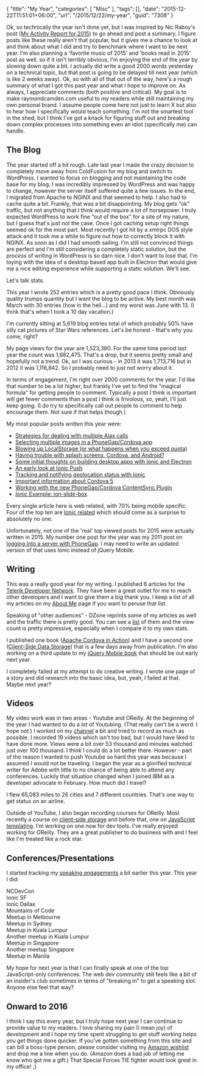 {
	"title": "My Year",
	"categories": [
		"Misc"
	],
	"tags": [],
	"date": "2015-12-22T11:51:01+06:00",
	"url": "/2015/12/22/my-year",
	"guid": "7308"
}

Ok, so technically the year isn't done yet, but I was inspired by Nic Raboy's post (<a href="https://blog.nraboy.com/2015/12/activity-report-2015/">My Activity Report for 2015</a>) to go ahead and post a summary. I figure posts like these really aren't that popular, but it gives me a chance to look at and think about what I did and try to benchmark where I want to be next year. I'm also planning a 'favorite music of 2015' and 'books read in 2015' post as well, so if it isn't terribly obvious, I'm enjoying the end of the year by slowing down quite a bit. I actually did write a good 2000 words yesterday on a technical topic, but that post is going to be delayed till next year (which is like 2 weeks away). Ok, so with all of that out of the way, here's a rough summary of what I got this past year and what I hope to improve on. As always, I appreciate comments (both positive and critical). My goal is to make raymondcamden.com useful to my readers while still maintaining my own personal brand. I assume people come here not just to learn X but also to hear how I specifically would teach something. I'm not the smartest tool in the shed, but I think I've got a knack for figuring stuff out and breaking down complex processes into something even an idiot (specifically me) can handle. 

<!--more-->

<h2>The Blog</h2>

The year started off a bit rough. Late last year I made the crazy decision to completely move away from ColdFusion for my blog and switch to WordPress. I wanted to focus on blogging and not maintaining the code base for my blog. I was incredibly impressed by WordPress and was happy to change, however the server itself suffered quite a few issues. In the end, I migrated from Apache to NGINX and that seemed to help. I also had to cache quite a bit. Frankly, that was a bit disappointing. My blog gets "ok" traffic, but not anything that I think would require a lot of horsepower. I truly expected WordPress to work fine "out of the box" for a site of my nature, but I guess that's just not the case. Once I got caching setup right things seemed ok for the most part. Most recently I got hit by a xmlrpc DOS style attack and it took me a while to figure out how to correctly block it with NGINX. As soon as I did I had smooth sailing. I'm still not convinced things are perfect and I'm still considering a completely static solution, but the <i>process</i> of writing in WordPress is so darn nice. I don't want to lose that. I'm toying with the idea of a desktop based app built in Electron that would give me a nice editing experience while supporting a static solution. We'll see.

Let's talk stats.

This year I wrote 252 entries which is a pretty good pace I think. Obviously quality trumps quantity but I want the blog to be active. My best month was March with 30 entries (how in the hell...) and my worst was June with 13. (I think that's when I took a 10 day vacation.)

I'm currently sitting at 5,619 blog entries total of which probably 50% have silly cat pictures of Star Wars references. Let's be honest - that's why you come, right?

My page views for the year are 1,523,380. For the same time period last year the count was 1,682,475. That's a drop, but it seems pretty small and hopefully not a trend. Ok, so I was curious - in 2013 it was 1,713,716 but in 2012 it was 1,116,842. So I probably need to just not worry about it.

In terms of engagement, I'm right over 2000 comments for the year. I'd like that number to be a lot higher, but frankly I've yet to find the "magical formula" for getting people to comment. Typically a post I think is important will get fewer comments than a post I think is frivolous, so, yeah, I'll just keep going. (I do try to specifically call out people to comment to help encourage them. Not sure if that helps though.)

My most popular posts <i>written</i> this year were:

<ul>
<li><a href="/2015/04/03/strategies-for-dealing-with-multiple-ajax-calls">Strategies for dealing with multiple Ajax calls</a></li>
<li><a href="/2015/03/12/selecting-multiple-images-in-a-phonegapcordova-app">Selecting multiple images in a PhoneGap/Cordova app</a></li>
<li><a href="/2015/04/14/blowing-up-localstorage-or-what-happens-when-you-exceed-quota">Blowing up LocalStorage (or what happens when you exceed quota)</a></li>
<li><a href="/2015/03/24/having-trouble-with-splash-screens-cordova-and-android">Having trouble with splash screens, Cordova, and Android?</a></li>
<li><a href="/2015/07/23/some-initial-thoughts-on-building-desktop-apps-with-ionic-and-electron">Some initial thoughts on building desktop apps with Ionic and Electron</a></li>
<li><a href="/2015/03/31/an-early-look-at-ionic-push">An early look at Ionic Push</a></li>
<li><a href="/2015/05/18/tracking-and-notifying-geolocation-status-with-ionic">Tracking and notifying geolocation status with Ionic</a></li>
<li><a href="/2015/05/25/important-information-about-cordova-5">Important information about Cordova 5</a></li>
<li><a href="/2015/05/19/working-with-the-new-phonegapcordova-contentsync-plugin">Working with the new PhoneGap/Cordova ContentSync Plugin</a></li>
<li><a href="/2015/09/16/ionic-example-ion-slide-box">Ionic Example: ion-slide-box</a></li>
</ul>

Every single article here is web related, with 70% being mobile specific. Four of the top ten are <a href="http://www.ionicframework.com">Ionic related</a> which should come as a surprise to absolutely no one.

Unfortunately, not one of the 'real' top viewed posts for 2015 were actually written in 2015. My number one post for the year 
was my 2011 post on <a href="http://www.raymondcamden.com/2011/11/10/Example-of-serverbased-login-with-PhoneGap">logging into a server with PhoneGap</a>. I may need to write an updated version of that uses Ionic instead of jQuery Mobile.

<h2>Writing</h2>

This was a really good year for my writing. I published 6 articles for the <a href="http://developer.telerik.com">Telerik Developer Network</a>. They have been a great outlet for me to reach other developers and I want to give them a big thank you.  I keep a list of all my articles on my <a href="http://www.raymondcamden.com/about-me">About Me</a> page if you want to peruse that list.

Speaking of "other audiences" - DZone reprints some of my articles as well and the traffic there is pretty good. You can see a <a href="https://dzone.com/users/201258/cfjedimaster.html?sort=articles">list</a> of them and the view count is pretty impressive, especially when I compare it to my own stats. 

I published one book (<a href="http://www.amazon.com/Apache-Cordova-Action-Raymond-Camden/dp/1633430065/ref=as_sl_pc_qf_sp_asin_til?tag=raymondcamden-20&linkCode=w00&linkId=FOJFKR7OPMALMZUB&creativeASIN=1633430065">Apache Cordova in Action</a>) and I have a second one (<a href="http://shop.oreilly.com/product/0636920043676.do">Client-Side Data Storage</a>) that is a few days away from publication. I'm also working on a third update to my <a href="http://www.amazon.com/dp/1782167897/ref=as_sl_pc_tf_lc?tag=raymondcamden-20&camp=14573&creative=327641&linkCode=as1&creativeASIN=1782167897&adid=1SPN78Z1P5CXJM72EZ70&&ref-refURL=http%3A%2F%2Fwww.raymondcamden.com%2Fabout-me">jQuery Mobile book</a> that should be out early next year. 

I completely failed at my attempt to do creative writing. I wrote one page of a story and did research into the basic idea, but, yeah, I failed at that. Maybe next year?

<h2>Videos</h2>

My video work was in two areas - Youtube and OReilly. At the beginning of the year I had wanted to do a <i>lot</i> of Youtubing. (That really can't be a word. I hope not.) I worked on my <a href="http://www.youtube.com/theraymondcamden">channel</a> a bit and tried to record as much as possible. I recorded 19 videos which isn't too bad, but I would have liked to have done more. Views were a bit over 53 thousand and minutes watched just over 100 thousand. I think I could do a lot better there. However - part of the reason I wanted to push Youtube so hard this year was because I assumed I would not be traveling. I began the year as a glorified technical writer for Adobe with little to no chance of being able to attend any conferences. Luckily that situation changed when I joined IBM as a developer advocate in February. How much did I travel?

I flew 65,083 miles to 26 cities and 7 different countries. That's one way to get status on an airline. 

Outside of YouTube, I also began recording courses for OReilly. Most recently a course on <a href="http://shop.oreilly.com/product/0636920043638.do">client-side storage</a> and before that, one on <a href="http://shop.oreilly.com/product/0636920034971.do">JavaScript templating</a>. I'm working on one now for dev tools. I've really enjoyed working for OReilly. They are a great publisher to do business with and I feel like I'm treated like a rock star. 

<h2>Conferences/Presentations</h2>

I started tracking my <a href="http://www.raymondcamden.com/upcoming-speaking-engagements">speaking engagements</a> a bit earlier this year. This year I did:

NCDevCon<br/>
Ionic SF<br/>
Ionic Dallas<br/>
Mountains of Code<br/>
Meetup in Melbourne<br/>
Meetup in Sydney<br/>
Meetup in Kuala Lumpur<br/>
Another meetup in Kuala Lumpur<br/>
Meetup in Singapore<br/>
Another meetup Singapore<br/>
Meetup in Manila<br/>

My hope for next year is that I can finally speak at one of the top JavaScript-only conferences. The web dev community still feels like a bit of an insider's club sometimes in terms of "breaking in" to get a speaking slot. Anyone else feel that way?

<h2>Onward to 2016</h2>

I think I say this every year, but I truly hope next year I can continue to provide value to my readers. I love sharing my pain (I mean joy) of development and I hope my time spent struggling to get stuff working helps you get things done quicker. If you've gotten something from this site and can bill a boss-type person, please consider visiting my <a href="http://www.amazon.com/wishlist/2TCL1D08EZEYE">Amazon wishlist</a> and drop me a line when you do. (Amazon does a bad job of letting me know who got me a gift.) That Special Forces TIE fighter would look great in my office! ;)